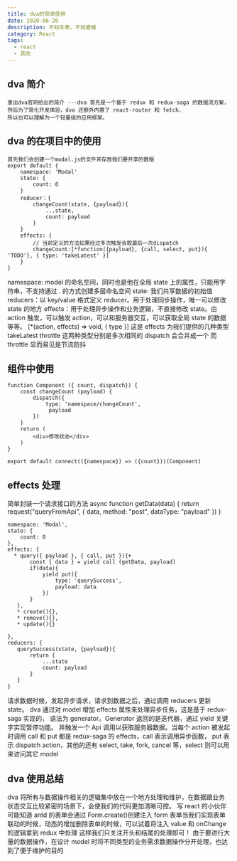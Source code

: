```yaml
---
title: dva的简单使用
date: 2020-06-20
description: 不知冬寒，不知春暖
category: React
tags:
  - react
  - 其他
---
```


## dva 简介

    拿出dva官网给出的简介 ---dva 首先是一个基于 redux 和 redux-saga 的数据流方案，然后为了简化开发体验，dva 还额外内置了 react-router 和 fetch，
    所以也可以理解为一个轻量级的应用框架。

## dva 的在项目中的使用

```
首先我们会创建一个modal.js的文件来存放我们要共享的数据
export default {
    namespace: 'Modal'
    state: {
        count: 0
    }
    reducer：{
        changeCount(state, {payload}){
            ...state,
            count: payload
        }
    }
    effects: {
        // 当前定义的方法如果经过多次触发会取最后一次dispatch
        changeCount:[*function({payload}, {call, select, put}){ 'TODO'}, { type: 'takeLatest' }]
    }
}
```

namespace: model 的命名空间，同时也是他在全局 state 上的属性，只能用字符串，不支持通过 . 的方式创建多层命名空间
state: 我们共享数据的初始值
reducers：以 key/value 格式定义 reducer。用于处理同步操作，唯一可以修改 state 的地方
effects：用于处理异步操作和业务逻辑，不直接修改 state。由 action 触发，可以触发 action，可以和服务器交互，可以获取全局 state 的数据等等。
[*(action, effects) => void, { type }] 这是 effects 为我们提供的几种类型 takeLatest throttle 这两种类型分别是多次相同的 dispatch 会合并成一个
而 throttle 显而易见是节流防抖

## 组件中使用

```
function Component ({ count, dispatch}) {
    const changeCount (payload) {
        dispatch({
            type: 'namespace/changeCount',
             payload
        })
    }
    return (
        <div>修改状态</div>
    )
}

export default connect(({namespace}) => ({count}))(Component)
```

## effects 处理

简单封装一个请求接口的方法
async function getData(data) {
return request("queryFromApi", {
data,
method: "post",
dataType: "payload"
})
}

    namespace: 'Modal',
    state: {
        count: 0
    },
    effects: {
      * query({ payload }, { call, put }){+
           const { data } = yield call (getData, payload)
           if(data){
               yield put({
                   type: 'querySuccess',
                   payload: data
               })
           }
       },
       * create(){},
       * remove(){},
       * update(){}

    },
    reducers: {
       querySuccess(state, {payload}){
           return {
               ...state
               count: payload
           }
       }
    }

请求数据时候，发起异步请求，请求到数据之后，通过调用 reducers 更新 state。
dva 通过对 model 增加 effects 属性来处理异步任务，这是基于 redux-saga 实现的，
语法为 generator。Generator 返回的是迭代器，通过 yield 关键字实现暂停功能。
并触发一个 Api 调用以获取服务器数据。当每个 action 被发起时调用 call 和 put 都是 redux-saga 的 effects，call 表示调用异步函数，
put 表示 dispatch action，其他的还有 select, take, fork, cancel 等，select 则可以用来访问其它 model

## dva 使用总结

dva 将所有与数据操作相关的逻辑集中放在一个地方处理和维护，在数据跟业务状态交互比较紧密的场景下，会使我们的代码更加清晰可控。
写 react 的小伙伴可能知道 antd 的表单会通过 Form.create()创建注入 form 表单当我们实现表单联动的时候，动态的增加删除表单的时候，可以试着将注入 value 和 onChange 的逻辑拿到 redux 中处理
这样我们只关注开头和结尾的处理即可！
由于要进行大量的数据操作，在设计 model 时将不同类型的业务需求数据操作分开处理，也达到了便于维护的目的
